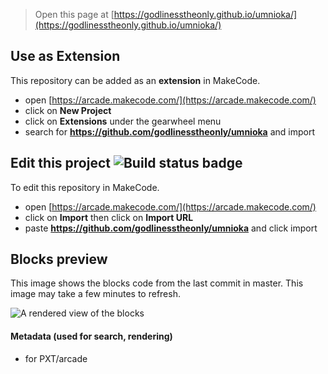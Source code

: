  


> Open this page at [https://godlinesstheonly.github.io/umnioka/](https://godlinesstheonly.github.io/umnioka/)

## Use as Extension

This repository can be added as an **extension** in MakeCode.

* open [https://arcade.makecode.com/](https://arcade.makecode.com/)
* click on **New Project**
* click on **Extensions** under the gearwheel menu
* search for **https://github.com/godlinesstheonly/umnioka** and import

## Edit this project ![Build status badge](https://github.com/godlinesstheonly/umnioka/workflows/MakeCode/badge.svg)

To edit this repository in MakeCode.

* open [https://arcade.makecode.com/](https://arcade.makecode.com/)
* click on **Import** then click on **Import URL**
* paste **https://github.com/godlinesstheonly/umnioka** and click import

## Blocks preview

This image shows the blocks code from the last commit in master.
This image may take a few minutes to refresh.

![A rendered view of the blocks](https://github.com/godlinesstheonly/umnioka/raw/master/.github/makecode/blocks.png)

#### Metadata (used for search, rendering)

* for PXT/arcade
<script src="https://makecode.com/gh-pages-embed.js"></script><script>makeCodeRender("{{ site.makecode.home_url }}", "{{ site.github.owner_name }}/{{ site.github.repository_name }}");</script>
